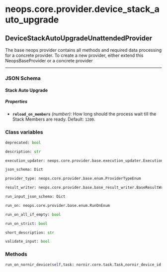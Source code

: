 # neops.core.provider.device_stack_auto_upgrade
## DeviceStackAutoUpgradeUnattendedProvider
The base neops provider contains all methods and required data processing for a concrete provider.
To create a new provider, either extend this NeopsBaseProvider or a concrete provider

----------
### JSON Schema
#### Stack Auto Upgrade


##### Properties


- **`reload_on_members`** *(number)*: How long should the process wait till the Stack Members are ready. Default: `1200`.

### Class variables
```python
deprecated: bool
```
```python
description: str
```
```python
execution_updater: neops.core.provider.base.execution_updater.ExecutionUpdater
```
```python
json_schema: Dict
```
```python
provider_type: neops.core.provider.base.enum.ProviderTypeEnum
```
```python
result_writer: neops.core.provider.base.base_result_writer.BaseResultWriter
```
```python
run_input_json_schema: Dict
```
```python
run_on: neops.core.provider.base.enum.RunOnEnum
```
```python
run_on_all_if_empty: bool
```
```python
run_on_strict: bool
```
```python
short_description: str
```
```python
validate_input: bool
```
### Methods
```python
run_on_nornir_device(self,task: nornir.core.task.Task,nornir_device_id: int,dry_run: bool = False,**kwargs) -> Any
```